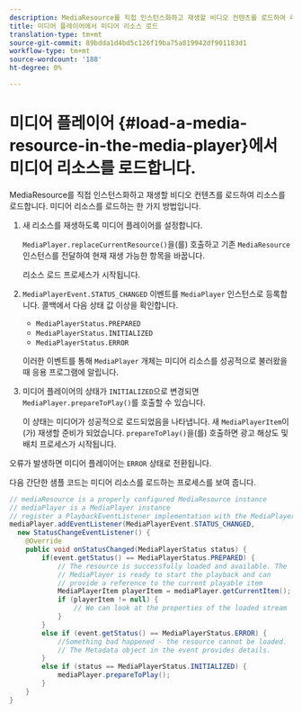 ```yaml
---
description: MediaResource를 직접 인스턴스화하고 재생할 비디오 컨텐츠를 로드하여 리소스를 로드합니다. 미디어 리소스를 로드하는 한 가지 방법입니다.
title: 미디어 플레이어에서 미디어 리소스 로드
translation-type: tm+mt
source-git-commit: 89bdda1d4bd5c126f19ba75a819942df901183d1
workflow-type: tm+mt
source-wordcount: '188'
ht-degree: 0%

---
```



# 미디어 플레이어 {#load-a-media-resource-in-the-media-player}에서 미디어 리소스를 로드합니다.

MediaResource를 직접 인스턴스화하고 재생할 비디오 컨텐츠를 로드하여 리소스를 로드합니다. 미디어 리소스를 로드하는 한 가지 방법입니다.

1. 새 리소스를 재생하도록 미디어 플레이어를 설정합니다.

   `MediaPlayer.replaceCurrentResource()`을(를) 호출하고 기존 `MediaResource` 인스턴스를 전달하여 현재 재생 가능한 항목을 바꿉니다.

   리소스 로드 프로세스가 시작됩니다.

1. `MediaPlayerEvent.STATUS_CHANGED` 이벤트를 `MediaPlayer` 인스턴스로 등록합니다. 콜백에서 다음 상태 값 이상을 확인합니다.

   * `MediaPlayerStatus.PREPARED`
   * `MediaPlayerStatus.INITIALIZED`
   * `MediaPlayerStatus.ERROR`

   이러한 이벤트를 통해 `MediaPlayer` 개체는 미디어 리소스를 성공적으로 불러왔을 때 응용 프로그램에 알립니다.
1. 미디어 플레이어의 상태가 `INITIALIZED`으로 변경되면 `MediaPlayer.prepareToPlay()`를 호출할 수 있습니다.

   이 상태는 미디어가 성공적으로 로드되었음을 나타냅니다. 새 `MediaPlayerItem`이(가) 재생할 준비가 되었습니다. `prepareToPlay()`을(를) 호출하면 광고 해상도 및 배치 프로세스가 시작됩니다.

오류가 발생하면 미디어 플레이어는 `ERROR` 상태로 전환됩니다.

다음 간단한 샘플 코드는 미디어 리소스를 로드하는 프로세스를 보여 줍니다.

```java
// mediaResource is a properly configured MediaResource instance 
// mediaPlayer is a MediaPlayer instance 
// register a PlaybackEventListener implementation with the MediaPlayer instance 
mediaPlayer.addEventListener(MediaPlayerEvent.STATUS_CHANGED,  
  new StatusChangeEventListener() { 
    @Override 
    public void onStatusChanged(MediaPlayerStatus status) { 
        if(event.getStatus() == MediaPlayerStatus.PREPARED) { 
            // The resource is successfully loaded and available. The  
            // MediaPlayer is ready to start the playback and can 
            // provide a reference to the current playable item 
            MediaPlayerItem playerItem = mediaPlayer.getCurrentItem(); 
            if (playerItem != null) { 
                // We can look at the properties of the loaded stream 
            } 
        } 
        else if (event.getStatus() == MediaPlayerStatus.ERROR) { 
            //Something bad happened - the resource cannot be loaded. 
            // The Metadata object in the event provides details. 
        } 
        else if (status == MediaPlayerStatus.INITIALIZED) { 
            mediaPlayer.prepareToPlay(); 
        } 
    } 
} 
```
